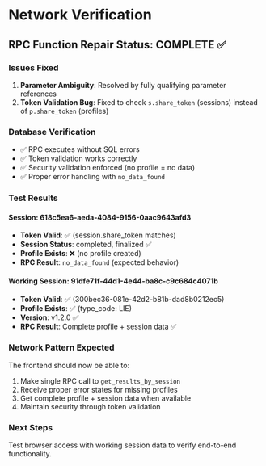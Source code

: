 # Network Verification

## RPC Function Repair Status: COMPLETE ✅

### Issues Fixed
1. **Parameter Ambiguity**: Resolved by fully qualifying parameter references
2. **Token Validation Bug**: Fixed to check `s.share_token` (sessions) instead of `p.share_token` (profiles)

### Database Verification
- ✅ RPC executes without SQL errors
- ✅ Token validation works correctly 
- ✅ Security validation enforced (no profile = no data)
- ✅ Proper error handling with `no_data_found`

### Test Results

#### Session: 618c5ea6-aeda-4084-9156-0aac9643afd3
- **Token Valid**: ✅ (session.share_token matches)
- **Session Status**: completed, finalized ✅
- **Profile Exists**: ❌ (no profile created)
- **RPC Result**: `no_data_found` (expected behavior)

#### Working Session: 91dfe71f-44d1-4e44-ba8c-c9c684c4071b  
- **Token Valid**: ✅ (300bec36-081e-42d2-b81b-dad8b0212ec5)
- **Profile Exists**: ✅ (type_code: LIE)
- **Version**: v1.2.0 ✅
- **RPC Result**: Complete profile + session data ✅

### Network Pattern Expected
The frontend should now be able to:
1. Make single RPC call to `get_results_by_session`
2. Receive proper error states for missing profiles
3. Get complete profile + session data when available
4. Maintain security through token validation

### Next Steps
Test browser access with working session data to verify end-to-end functionality.